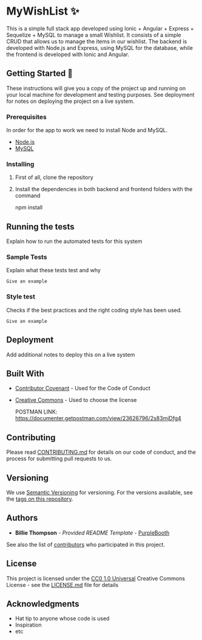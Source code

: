 # MyWishList ✨

This is a simple full stack app developed using Ionic + Angular + Express + Sequelize + MySQL to manage a small Wishlist. It consists of a simple CRUD that allows us to manage the items in our wishlist.
The backend is developed with Node.js and Express, using MySQL for the database, while the frontend is developed with Ionic and Angular.


## Getting Started 🚀

These instructions will give you a copy of the project up and running on
your local machine for development and testing purposes. See deployment
for notes on deploying the project on a live system.

### Prerequisites

In order for the app to work we need to install Node and MySQL.
- [Node.js](https://nodejs.org/es/download/)
- [MySQL](https://www.mysql.com/downloads/)

### Installing

1) First of all, clone the repository

2) Install the dependencies in both backend and frontend folders with the command

    npm install

## Running the tests

Explain how to run the automated tests for this system

### Sample Tests

Explain what these tests test and why

    Give an example

### Style test

Checks if the best practices and the right coding style has been used.

    Give an example

## Deployment

Add additional notes to deploy this on a live system

## Built With

  - [Contributor Covenant](https://www.contributor-covenant.org/) - Used
    for the Code of Conduct
  - [Creative Commons](https://creativecommons.org/) - Used to choose
    the license
    
    POSTMAN LINK: https://documenter.getpostman.com/view/23626796/2s83mjDfg4

## Contributing

Please read [CONTRIBUTING.md](CONTRIBUTING.md) for details on our code
of conduct, and the process for submitting pull requests to us.

## Versioning

We use [Semantic Versioning](http://semver.org/) for versioning. For the versions
available, see the [tags on this
repository](https://github.com/PurpleBooth/a-good-readme-template/tags).

## Authors

  - **Billie Thompson** - *Provided README Template* -
    [PurpleBooth](https://github.com/PurpleBooth)

See also the list of
[contributors](https://github.com/PurpleBooth/a-good-readme-template/contributors)
who participated in this project.

## License

This project is licensed under the [CC0 1.0 Universal](LICENSE.md)
Creative Commons License - see the [LICENSE.md](LICENSE.md) file for
details

## Acknowledgments

  - Hat tip to anyone whose code is used
  - Inspiration
  - etc
